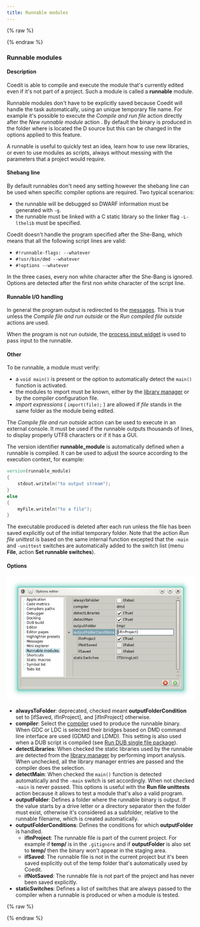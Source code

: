 ```yaml
---
title: Runnable modules
---
```


{% raw %}
<script src="//cdnjs.cloudflare.com/ajax/libs/anchor-js/4.0.0/anchor.min.js"></script>
{% endraw %}

### Runnable modules

#### Description

Coedit is able to compile and execute the module that's currently edited even if it's not part of a project.
Such a module is called a **runnable** module.

Runnable modules don't have to be explicitly saved because Coedit will handle the task automatically, using an unique temporary file name.
For example it's possible to execute the _Compile and run file_ action directly after the _New runnable module_ action .
By default the binary is produced in the folder where is located the D source but this can be changed in the options applied to this feature.

A runnable is useful to quickly test an idea, learn how to use new libraries, or even to use modules as scripts, always without messing with the parameters that a project would require.

#### Shebang line

By default runnables don't need any setting however the shebang line can be used when specific compiler options are required.
Two typical scenarios:

- the runnable will be debugged so DWARF information must be generated with `-g`.
- the runnable must be linked with a C static library so the linker flag `-L-lthelib` must be specified.

Coedit doesn't handle the program specified after the She-Bang, which means that all the following script lines are valid:

- `#!runnable-flags: --whatever`
- `#!usr/bin/dmd --whatever`
- `#!options --whatever`

In the three cases, every non white character after the She-Bang is ignored.
Options are detected after the first non white character of the script line.

#### Runnable I/O handling

In general the program output is redirected to the [messages](widgets_messages).
This is true unless the _Compile file and run outside_ or the _Run compiled file outside_ actions are used.

When the program is not run outside, the [process input widget](widgets_process_input) is used to pass input to the runnable.

#### Other

To be runnable, a module must verify:

- a `void main()` is present or the option to automatically detect the `main()` function is activated.
- the modules to import must be known, either by the [library manager](widgets_library_manager) or by the compiler configuration file.
- _import expressions_ ( `import(file);` ) are allowed if _file_ stands in the same folder as the module being edited.

The _Compile file and run outside_ action can be used to execute in an external console.
It must be used if the runnable outputs thousands of lines, to display properly UTF8 characters or if it has a GUI.

The version identifier **runnable_module** is automatically defined when a runnable is compiled.
It can be used to adjust the source according to the execution context, for example:

```d
version(runnable_module)
{
    stdout.writeln("to output stream");
}
else
{
    myFile.writeln("to a file");
}
```

The executable produced is deleted after each run unless the file has been saved explicitly out of the initial temporary folder.
Note that the action _Run file unittest_ is based on the same internal function excepted that the `-main` and `-unittest` switches are automatically added to the switch list (menu **File**, action **Set runnable switches**).

#### Options

![](img/options_runnables.png)

- **alwaysToFolder**: deprecated, checked meant **outputFolderCondition** set to [ifSaved, ifInProject], and [ifInProject] otherwise.
- **compiler**: Select the [compiler](options_compilers_paths) used to produce the runnable binary. When GDC or LDC is selected their bridges based on DMD command line interface are used (GDMD and LDMD). This setting is also used when a DUB script is compiled (see [Run DUB single file package](menu_file)).
- **detectLibraries**: When checked the static libraries used by the runnable are detected from the [library manager](widgets_library_manager) by performing import analysis. When unchecked, all the library manager entries are passed and the compiler does the selection.
- **detectMain**: When checked the `main()` function is detected automatically and the `-main` switch is set accordingly. When not checked `-main` is never passed. This options is useful with the **Run file unittests** action because it allows to test a module that's also a valid program.
- **outputFolder**: Defines a folder where the runnable binary is output. If the value starts by a drive letter or a directory separator then the folder must exist, otherwise it's considered as a subfolder, relative to the runnable filename, which is created automatically.
- **outputFolderConditions**: Defines the conditions for which **outputFolder** is handled.
    - **ifInProject**: The runnable file is part of the current project. For example if **temp/** is in the `.gitignore` and if **outputFolder** is also set to **temp/** then the binary won't appear in the staging area.
    - **ifSaved**: The runnable file is not in the current project but it's been saved explicitly out of the temp folder that's automatically used by Coedit.
    - **ifNotSaved**: The runnable file is not part of the project and has never been saved explicitly.
- **staticSwitches**: Defines a list of switches that are always passed to the compiler when a runnable is produced or when a module is tested.

{% raw %}
<script>
anchors.add();
</script>
{% endraw %}
